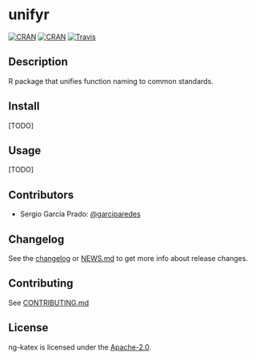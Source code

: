 # unifyr
[![CRAN](https://img.shields.io/cran/v/unifyr.svg)](https://cran.r-project.org/web/packages/unifyr/)
[![CRAN](https://img.shields.io/cran/l/unifyr.svg)](LICENSE)
[![Travis](https://img.shields.io/travis/garciparedes/unifyr.svg)](https://travis-ci.org/garciparedes/unifyr)

## Description
R package that unifies function naming to common standards.

## Install
[TODO]

## Usage
[TODO]

## Contributors

- Sergio García Prado: [@garciparedes](https://garciparedes.me)

## Changelog

See the [changelog](https://github.com/garciparedes/ng-katex/releases) or [NEWS.md](NEWS.md) to get more info about release changes.

## Contributing

See [CONTRIBUTING.md](CONTRIBUTING.md)

## License

ng-katex is licensed under the [Apache-2.0](LICENSE).
